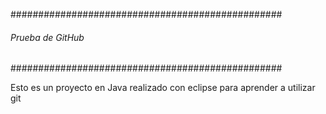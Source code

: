 #################################################
###### Prueba de GitHub #########################
#################################################

Esto es un proyecto en Java realizado con eclipse
para aprender a utilizar git

